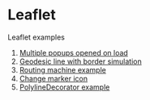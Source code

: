 # Leaflet
Leaflet examples

1. <a href="https://github.com/fperich/Leaflet-01">Multiple popups opened on load</a>
2. <a href="https://github.com/fperich/Leaflet-02">Geodesic line with border simulation</a>
3. <a href="https://github.com/fperich/Leaflet-03">Routing machine example</a>
4. <a href="https://github.com/fperich/Leaflet-04">Change marker icon</a>
5. <a href="https://github.com/fperich/Leaflet-05">PolylineDecorator example</a>
